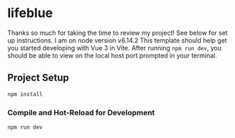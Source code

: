 # lifeblue

Thanks so much for taking the time to review my project! See below for set up instructions. I am on node version v6.14.2
This template should help get you started developing with Vue 3 in Vite. After running `npm run dev`, you should be able to view on the local host port prompted in your terminal.

## Project Setup

```sh
npm install
```

### Compile and Hot-Reload for Development

```sh
npm run dev
```